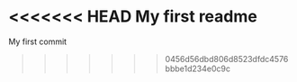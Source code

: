 <<<<<<< HEAD
My first readme 
=======
My first commit
>>>>>>> 0456d56dbd806d8523dfdc4576bbbe1d234e0c9c
